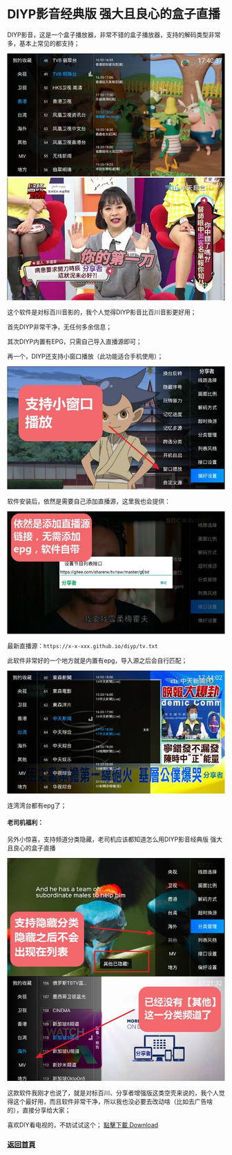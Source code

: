 # DIYP影音经典版 强大且良心的盒子直播

DIYP影音，这是一个盒子播放器，非常不错的盒子播放器，支持的解码类型非常多，基本上常见的都支持；

![圖片1](/pic/1.jpeg)
![圖片2](/pic/2.jpeg)

这个软件是对标百川音影的，我个人觉得DIYP影音比百川音影更好用；


首先DIYP非常干净，无任何多余信息；

其次DIYP内置有EPG，只需自己导入直播源即可；

再一个，DIYP还支持小窗口播放（此功能适合手机使用）；

![圖片3](/pic/3.jpeg)


软件安装后，依然是需要自己添加直播源，这里我也会提供：



![圖片4](/pic/4.jpeg)




最新直播源：``` https://x-x-xxx.github.io/diyp/tv.txt ```

此软件非常好的一个地方就是内置有epg，导入源之后会自行匹配；

![圖片5](/pic/5.jpeg)


连湾湾台都有epg了；



#### 老司机福利：
另外小惊喜，支持频道分类隐藏，老司机应该都知道怎么用DIYP影音经典版 强大且良心的盒子直播 

![圖片6](/pic/6.jpeg)
 

这款软件我刚才也说了，就是对标百川、分享者增强版这类空壳来说的，我个人觉得这个最好用，而且软件非常干净，所以我也没必要去改动啥（比如去广告啥的），直接分享给大家；

                                        

喜欢DIY看电视的，不妨试试这个； [點擊下載 Download](http://x-x-xxx.github.io/diyp/DIYP%E5%BD%B1%E9%9F%B3%E7%BB%8F%E5%85%B8%E7%89%88.apk)



### [返回首頁](https://x-x-xxx.github.io/diyp/)
